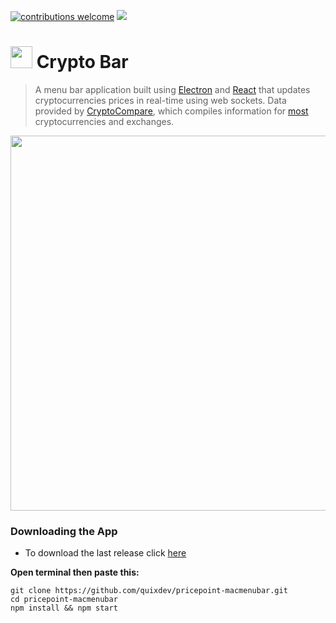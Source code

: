 [![contributions welcome](https://img.shields.io/badge/contributions-welcome-brightgreen.svg?style=flat)](https://github.com/geraldoramos/crypto-bar/issues)
<a target="_blank" href="https://gitter.im/crypto-bar/Lobby"><img src="https://badges.gitter.im/gitterHQ/gitter.png"></a>
# <a target="_blank" href="https://www.producthunt.com/posts/crypto-bar"><img src="https://s3.amazonaws.com/cryptobar/phbadge.png" width="35px" height="35px"></img></a> Crypto Bar
> A menu bar application built using <a href="https://electronjs.org/" target="_blank">Electron</a> and  <a href="https://reactjs.org/" target="_blank">React</a> that updates cryptocurrencies prices in real-time using web sockets. Data provided by [CryptoCompare](https://cryptocompare.com), which compiles information for <a href="https://github.com/geraldoramos/crypto-bar/blob/master/config.json" target="_blank">most</a> cryptocurrencies and exchanges.

<p align="center"><img src="https://s3.amazonaws.com/cryptobar/newgif.gif" width="600"/></p>

### Downloading the App

- To download the last release click [here](https://github.com/geraldoramos/crypto-bar/releases/latest)

**Open terminal then paste this:**
 ```
git clone https://github.com/quixdev/pricepoint-macmenubar.git
cd pricepoint-macmenubar
npm install && npm start

 ```
